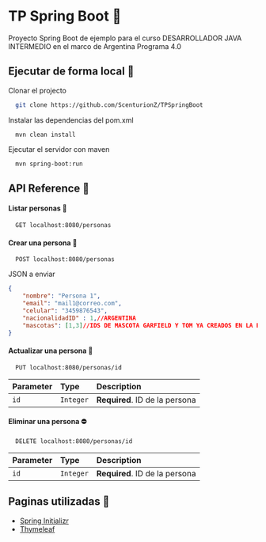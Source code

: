 
# TP Spring Boot 📘

Proyecto Spring Boot de ejemplo para el curso DESARROLLADOR JAVA INTERMEDIO en el marco de Argentina Programa 4.0

## Ejecutar de forma local 	📁

Clonar el projecto

```bash
  git clone https://github.com/ScenturionZ/TPSpringBoot
```

Instalar las dependencias del pom.xml

```maven
  mvn clean install
```

Ejecutar el servidor con maven

```bash
  mvn spring-boot:run
```


## API Reference 📮

#### Listar personas 📖

```http
  GET localhost:8080/personas
```

#### Crear una persona 💾

```http
  POST localhost:8080/personas
```
JSON a enviar
```json
{
    "nombre": "Persona 1",
    "email": "mail1@correo.com",
    "celular": "3459876543",
    "nacionalidadID" : 1,//ARGENTINA
    "mascotas": [1,3]//IDS DE MASCOTA GARFIELD Y TOM YA CREADOS EN LA BASE
}
```

#### Actualizar una persona 📝

```http
  PUT localhost:8080/personas/id
```

| Parameter | Type      | Description                    |
| :-------- | :-------  | :----------------------------- |
| `id`      | `Integer` | **Required**. ID de la persona |

#### Eliminar una persona ⛔

```http
  DELETE localhost:8080/personas/id
```

| Parameter | Type      | Description                    |
| :-------- | :-------  | :----------------------------- |
| `id`      | `Integer` | **Required**. ID de la persona |

## Paginas utilizadas 🔗

 - [Spring Initializr](https://start.spring.io/)
 - [Thymeleaf](https://www.thymeleaf.org/)


